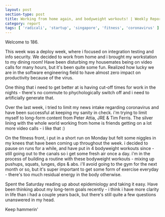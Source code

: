```yaml
---
layout: post
section-type: post
title: Working from home again, and bodyweight workouts! | Weekly Report 186
category: report
tags: [ 'radicali', 'startup', 'singapore', 'fitness', 'coronavirus' ]
---
```


Welcome to 186.

This week was a deploy week, where i focused on integration testing and info security. We decided to work from home and i brought my workstation to my dining room! Have been disturbing my housemates being on video calls for many hours, but it's been quite some fun. Realized how lucky we are in the software engineering field to have almost zero impact on productivity because of the virus.

One thing that i need to get better at is having cut-off times for work in the nights - there's no commute to phychologically switch off and i need to artificially generate that. 

Over the last week, i tried to limit my news intake regarding coronavirus and have been successful at keeping my sanity in check. i'm trying to limit myself to long-form content from Peter Attia, JRE & Tim Ferris. The silver lining with the whole world working from home is friends getting on a lot more video calls - i like that :)

On the fitness front, i put in a short run on Monday but felt some niggles in my knees that have been coming up throughout the week. i decided to pause on runs for a while, and have put in 4 bodyweight workouts since - still going out to the canals so i get some fresh air once a day. i'm in the process of building a routine with these bodyweight workouts - mixing up pushups, squats, lunges, dips & abs. i'll avoid going to the gym for the next month or so, but it's super important to get some form of exercise everyday - there's too much residual energy in the body otherwise.

Spent the Saturday reading up about epidemiology and taking it easy. Have been thinking about my long-term goals recently - i think i have more clarity in life than i had a couple years back, but there's still quite a few questions unanswered in my head. 

Keep hammerin'